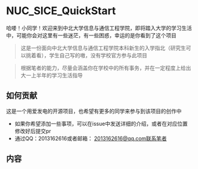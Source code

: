 # NUC_SICE_QuickStart
哈喽！小同学！欢迎来到中北大学信息与通信工程学院，即将踏入大学的学习生活中，可能你会对这里有一些迷茫，有一些困惑，幸运的是你看到了这个项目
> 这是一份面向中北大学信息与通信工程学院本科新生的入学指北（研究生可以挑着看），学生自己写的嗷，没有学校官方参与此项目

> 根据笔者的能力，尽量会涵盖你在学校中的所有事务，并在一定程度上给出大一上半年的学习生活指导

## 如何贡献
这是一个用爱发电的开源项目，也希望有更多的同学来参与到该项目的创作中
+ 如果你希望添加一些事项，可以在issue中发送详细的介绍，或者在对应位置修改好后提交pr
+ 通过QQ：2013162616或者邮箱： 2013162616@qq.com联系笔者
## 内容